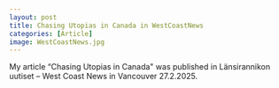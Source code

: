 ```yaml
---
layout: post
title: Chasing Utopias in Canada in WestCoastNews
categories: [Article]
image: WestCoastNews.jpg
---
```

My article “Chasing Utopias in Canada" was published in Länsirannikon uutiset – West Coast News in Vancouver 27.2.2025.
